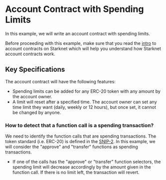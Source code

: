 # Account Contract with Spending Limits

In this example, we will write an account contract with spending limits.

Before proceeding with this example, make sure that you read the [intro](/advanced-concepts/account_abstraction/account_contract) to account contracts on Starknet which will help you understand how Starknet account contracts work.

## Key Specifications

The account contract will have the following features: 

- Spending limits can be added for any ERC-20 token with any amount by the account owner.
- A limit will reset after a specified time. The account owner can set any time limit they want (daily, weekly or 12 hours), but once set, it cannot be changed by anyone.

### How to detect that a function call is a spending transaction?

We need to identify the function calls that are spending transactions.
The token standard (i.e. ERC-20) is defined in the [SNIP-2](https://github.com/starknet-io/SNIPs/blob/main/SNIPS/snip-2.md).
 In this example, we will consider the "approve" and "transfer" functions as spending transactions.

- If one of the calls has the "approve" or "transfer" function selectors, the spending limit will decrease accordingly by the amount given in the function call. If there is no limit left, the transaction will revert.

<!-- ## Implementation

The function `__execute__` will check if the function called is "approve" or "transfer", and if yes, the limit will decrease by the amount in the call. Here is the code for the `__execute__` function: 

```cairo
// Execute
```

Here is the full code of the account contract with spending limits:

```cairo
// [!include ~/listings/advanced-concepts/account_spending_limits/src/account.cairo]
``` -->